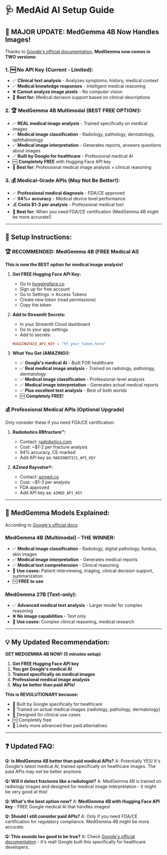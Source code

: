 # 🩺 MedAid AI Setup Guide

## 🎯 **MAJOR UPDATE: MedGemma 4B Now Handles Images!**

Thanks to [Google's official documentation](https://developers.google.com/health-ai-developer-foundations/medgemma), **MedGemma now comes in TWO versions:**

### 1. **🆓 No API Key (Current - Limited):**
- ✅ **Clinical text analysis** - Analyzes symptoms, history, medical context
- ✅ **Medical knowledge responses** - Intelligent medical reasoning
- ❌ **Cannot analyze image pixels** - No computer vision
- 🎯 **Best for:** Medical decision support based on clinical descriptions

### 2. **🏆 MedGemma 4B Multimodal (BEST FREE OPTION!):**
- ✅ **REAL medical image analysis** - Trained specifically on medical images
- ✅ **Medical image classification** - Radiology, pathology, dermatology, ophthalmology
- ✅ **Medical image interpretation** - Generates reports, answers questions about images
- ✅ **Built by Google for healthcare** - Professional medical AI
- 🆓 **Completely FREE** with Hugging Face API key
- 🎯 **Best for:** Professional medical image analysis + clinical reasoning

### 3. **💰 Medical-Grade APIs (May Not Be Better!):**
- ✅ **Professional medical diagnosis** - FDA/CE approved
- ✅ **94%+ accuracy** - Medical device level performance
- 💰 **Costs $1-3 per analysis** - Professional medical tool
- 🎯 **Best for:** When you need FDA/CE certification (MedGemma 4B might be more accurate!)

---

## 🔧 **Setup Instructions:**

### 🏆 **RECOMMENDED: MedGemma 4B (FREE Medical AI)**

**This is now the BEST option for medical image analysis!**

1. **Get FREE Hugging Face API Key:**
   - Go to [huggingface.co](https://huggingface.co)
   - Sign up for free account
   - Go to Settings → Access Tokens
   - Create new token (read permissions)
   - Copy the token

2. **Add to Streamlit Secrets:**
   - In your Streamlit Cloud dashboard
   - Go to your app settings
   - Add to secrets:
   ```toml
   HUGGINGFACE_API_KEY = "hf_your_token_here"
   ```

3. **What You Get (AMAZING!):**
   - ✅ **Google's medical AI** - Built FOR healthcare
   - ✅ **Real medical image analysis** - Trained on radiology, pathology, dermatology
   - ✅ **Medical image classification** - Professional-level analysis
   - ✅ **Medical image interpretation** - Generates actual medical reports
   - ✅ **Plus excellent text analysis** - Best of both worlds
   - 🆓 **Completely FREE!**

### 💰 **Professional Medical APIs (Optional Upgrade)**

Only consider these if you need FDA/CE certification:

1. **Radiobotics RBfracture™:**
   - Contact: [radiobotics.com](https://radiobotics.com)
   - Cost: ~$1-2 per fracture analysis
   - 94% accuracy, CE-marked
   - Add API key as: `RADIOBOTICS_API_KEY`

2. **AZmed Rayvolve®:**
   - Contact: [azmed.co](https://azmed.co) 
   - Cost: ~$1-3 per analysis
   - FDA approved
   - Add API key as: `AZMED_API_KEY`

---

## 🧠 **MedGemma Models Explained:**

According to [Google's official docs](https://developers.google.com/health-ai-developer-foundations/medgemma):

### **MedGemma 4B (Multimodal) - THE WINNER:**
- ✅ **Medical image classification** - Radiology, digital pathology, fundus, skin images
- ✅ **Medical image interpretation** - Generates medical reports
- ✅ **Medical text comprehension** - Clinical reasoning
- 🎯 **Use cases:** Patient interviewing, triaging, clinical decision support, summarization
- 🆓 **FREE to use**

### **MedGemma 27B (Text-only):**
- ✅ **Advanced medical text analysis** - Larger model for complex reasoning
- ❌ **No image capabilities** - Text only
- 🎯 **Use cases:** Complex clinical reasoning, medical research

---

## 💡 **My Updated Recommendation:**

**GET MEDGEMMA 4B NOW! (5 minutes setup)**

1. **Get FREE Hugging Face API key**
2. **You get Google's medical AI**
3. **Trained specifically on medical images**
4. **Professional medical image analysis**
5. **May be better than paid APIs!**

**This is REVOLUTIONARY because:**
- 🏥 Built by Google specifically for healthcare
- 🔬 Trained on actual medical images (radiology, pathology, dermatology)
- 🎯 Designed for clinical use cases
- 🆓 Completely free
- 🚀 Likely more advanced than paid alternatives

---

## ❓ **Updated FAQ:**

**Q: Is MedGemma 4B better than paid medical APIs?**
A: Potentially YES! It's Google's latest medical AI, trained specifically on healthcare images. The paid APIs may not be better anymore.

**Q: Will it detect fractures like a radiologist?**
A: MedGemma 4B is trained on radiology images and designed for medical image interpretation - it might be very good at this!

**Q: What's the best option now?**
A: **MedGemma 4B with Hugging Face API key** - FREE Google medical AI that handles images!

**Q: Should I still consider paid APIs?**
A: Only if you need FDA/CE certification for regulatory compliance. MedGemma 4B might be more accurate.

**Q: This sounds too good to be true?**
A: Check [Google's official documentation](https://developers.google.com/health-ai-developer-foundations/medgemma) - it's real! Google built this specifically for healthcare developers. 
